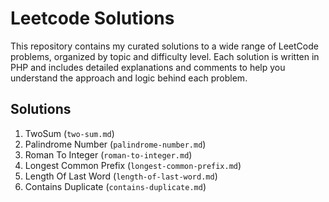 # Leetcode Solutions

This repository contains my curated solutions to a wide range of LeetCode problems, organized by topic and difficulty level. Each solution is written in PHP and includes detailed explanations and comments to help you understand the approach and logic behind each problem.

## Solutions

1. TwoSum (`two-sum.md`)
9. Palindrome Number (`palindrome-number.md`)
13. Roman To Integer (`roman-to-integer.md`)
14. Longest Common Prefix (`longest-common-prefix.md`)
58. Length Of Last Word (`length-of-last-word.md`)
217. Contains Duplicate (`contains-duplicate.md`)
